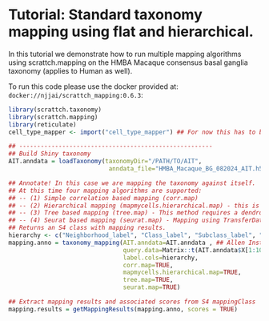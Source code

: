 # Tutorial: Standard taxonomy mapping using flat and hierarchical.

In this tutorial we demonstrate how to run multiple mapping algorithms using scrattch.mapping on the HMBA Macaque consensus basal ganglia taxonomy (applies to Human as well).

To run this code please use the docker provided at: `docker://njjai/scrattch_mapping:0.6.3`:

```R
library(scrattch.taxonomy)
library(scrattch.mapping)
library(reticulate)
cell_type_mapper <- import("cell_type_mapper") ## For now this has to be defined for mapmycells.hierarchical.map to work.

## ------------------------------------------------------
## Build Shiny taxonomy
AIT.anndata = loadTaxonomy(taxonomyDir="/PATH/TO/AIT",
                            anndata_file="HMBA_Macaque_BG_082024_AIT.h5ad")

## Annotate! In this case we are mapping the taxonomy against itself. 
## At this time four mapping algorithms are supported:
## -- (1) Simple correlation based mapping (corr.map)
## -- (2) Hierarchical mapping (mapmycells.hierarchical.map) - this is the method used in MapMyCells as default for all taxonomies except SEA-AD
## -- (3) Tree based mapping (tree.map) - This method requires a dendrogram and is the method used for several Patch-seq studies. NOT RECOMMENDED in most situations.
## -- (4) Seurat based mapping (seurat.map) - Mapping using TransferData from Seurat v4.4 with largely default parameters
## Returns an S4 class with mapping results.
hierarchy <- c("Neighborhood_label", "Class_label", "Subclass_label", "Group_label")
mapping.anno = taxonomy_mapping(AIT.anndata=AIT.anndata , ## Allen Institute Taxonomy loaded via `loadTaxonomy()`
                                query.data=Matrix::t(AIT.anndata$X[1:100,]), ## Gene x Cell Matrix
                                label.cols=hierarchy,
                                corr.map=TRUE,
                                mapmycells.hierarchical.map=TRUE,
                                tree.map=TRUE,
                                seurat.map=TRUE)

## Extract mapping results and associated scores from S4 mappingClass
mapping.results = getMappingResults(mapping.anno, scores = TRUE)
```